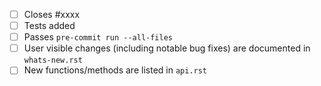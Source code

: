 <!-- Feel free to remove check-list items aren't relevant to your change -->

 - [ ] Closes #xxxx
 - [ ] Tests added
 - [ ] Passes `pre-commit run --all-files`
 - [ ] User visible changes (including notable bug fixes) are documented in `whats-new.rst`
 - [ ] New functions/methods are listed in `api.rst`
